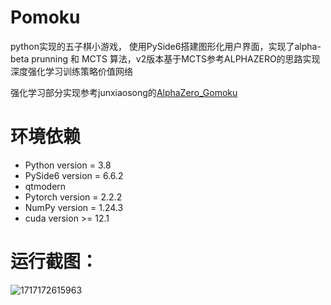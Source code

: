 # Pomoku
python实现的五子棋小游戏， 使用PySide6搭建图形化用户界面，实现了alpha-beta prunning 和 MCTS 算法，v2版本基于MCTS参考ALPHAZERO的思路实现深度强化学习训练策略价值网络

强化学习部分实现参考junxiaosong的[AlphaZero_Gomoku](https://github.com/junxiaosong/AlphaZero_Gomoku)

# 环境依赖

- Python version = 3.8
- PySide6 version = 6.6.2
- qtmodern
- Pytorch version = 2.2.2
- NumPy version = 1.24.3
- cuda version >= 12.1

# 运行截图：
![1717172615963](https://github.com/penguins-moon/Gomoku/assets/139603703/2f1ac275-52c3-49b7-b708-7cbf9b5a812c)
